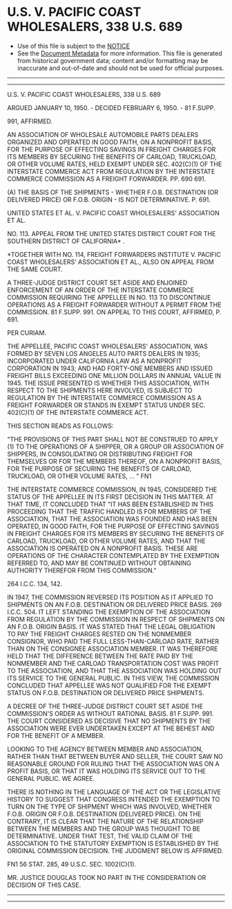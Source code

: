 ---
---

# U.S. V. PACIFIC COAST WHOLESALERS, 338 U.S. 689

* Use of this file is subject to the [NOTICE](https://github.com/publicdocs/notice/blob/master/NOTICE)
* See the [Document Metadata](../../../) for more information.
  This file is generated from historical government data; content and/or formatting may be inaccurate and out-of-date and should not be used for official purposes.

----------
----------

U.S. V. PACIFIC COAST WHOLESALERS, 338 U.S. 689

ARGUED JANUARY 10, 1950.  - DECIDED FEBRUARY 6, 1950.  - 81 F.SUPP.

991, AFFIRMED.

AN ASSOCIATION OF WHOLESALE AUTOMOBILE PARTS DEALERS ORGANIZED AND OPERATED IN GOOD FAITH, ON A NONPROFIT BASIS, FOR THE PURPOSE OF EFFECTING SAVINGS IN FREIGHT CHARGES FOR ITS MEMBERS BY SECURING THE BENEFITS OF CARLOAD, TRUCKLOAD, OR OTHER VOLUME RATES, HELD EXEMPT UNDER SEC. 402(C)(1) OF THE INTERSTATE COMMERCE ACT FROM REGULATION BY THE INTERSTATE COMMERCE COMMISSION AS A FREIGHT FORWARDER.  PP. 690 691.

(A)  THE BASIS OF THE SHIPMENTS - WHETHER F.O.B. DESTINATION (OR DELIVERED PRICE) OR F.O.B. ORIGIN - IS NOT DETERMINATIVE.  P. 691.

UNITED STATES ET AL. V. PACIFIC COAST WHOLESALERS' ASSOCIATION ET AL.

NO. 113.  APPEAL FROM THE UNITED STATES DISTRICT COURT FOR THE SOUTHERN DISTRICT OF CALIFORNIA\* .

\*TOGETHER WITH NO. 114, FREIGHT FORWARDERS INSTITUTE V. PACIFIC COAST WHOLESALERS' ASSOCIATION ET AL., ALSO ON APPEAL FROM THE SAME COURT.

A THREE-JUDGE DISTRICT COURT SET ASIDE AND ENJOINED ENFORCEMENT OF AN ORDER OF THE INTERSTATE COMMERCE COMMISSION REQUIRING THE APPELLEE IN NO. 113 TO DISCONTINUE OPERATIONS AS A FREIGHT FORWARDER WITHOUT A PERMIT FROM THE COMMISSION.  81 F.SUPP.  991.  ON APPEAL TO THIS COURT, AFFIRMED, P. 691.

PER CURIAM.

THE APPELLEE, PACIFIC COAST WHOLESALERS' ASSOCIATION, WAS FORMED BY SEVEN LOS ANGELES AUTO PARTS DEALERS IN 1935; INCORPORATED UNDER CALIFORNIA LAW AS A NONPROFIT CORPORATION IN 1943; AND HAD FORTY-ONE MEMBERS AND ISSUED FREIGHT BILLS EXCEEDING ONE MILLION DOLLARS IN ANNUAL VALUE IN 1945.  THE ISSUE PRESENTED IS WHETHER THIS ASSOCIATION, WITH RESPECT TO THE SHIPMENTS HERE INVOLVED, IS SUBJECT TO REGULATION BY THE INTERSTATE COMMERCE COMMISSION AS A FREIGHT FORWARDER OR STANDS IN EXEMPT STATUS UNDER SEC. 402(C)(1) OF THE INTERSTATE COMMERCE ACT.

THIS SECTION READS AS FOLLOWS:

"THE PROVISIONS OF THIS PART SHALL NOT BE CONSTRUED TO APPLY (1) TO THE OPERATIONS OF A SHIPPER, OR A GROUP OR ASSOCIATION OF SHIPPERS, IN CONSOLIDATING OR DISTRIBUTING FREIGHT FOR THEMSELVES OR FOR THE MEMBERS THEREOF, ON A NONPROFIT BASIS, FOR THE PURPOSE OF SECURING THE BENEFITS OF CARLOAD, TRUCKLOAD, OR OTHER VOLUME RATES,  ...  "  FN1

THE INTERSTATE COMMERCE COMMISSION, IN 1945, CONSIDERED THE STATUS OF THE APPELLEE IN ITS FIRST DECISION IN THIS MATTER.  AT THAT TIME, IT CONCLUDED THAT "IT HAS BEEN ESTABLISHED IN THIS PROCEEDING THAT THE TRAFFIC HANDLED IS FOR MEMBERS OF THE ASSOCIATION, THAT THE ASSOCIATION WAS FOUNDED AND HAS BEEN OPERATED, IN GOOD FAITH, FOR THE PURPOSE OF EFFECTING SAVINGS IN FREIGHT CHARGES FOR ITS MEMBERS BY SECURING THE BENEFITS OF CARLOAD, TRUCKLOAD, OR OTHER VOLUME RATES, AND THAT THE ASSOCIATION IS OPERATED ON A NONPROFIT BASIS.  THESE ARE OPERATIONS OF THE CHARACTER CONTEMPLATED BY THE EXEMPTION REFERRED TO, AND MAY BE CONTINUED WITHOUT OBTAINING AUTHORITY THEREFOR FROM THIS COMMISSION."

264 I.C.C. 134, 142.

IN 1947, THE COMMISSION REVERSED ITS POSITION AS IT APPLIED TO SHIPMENTS ON AN F.O.B. DESTINATION OR DELIVERED PRICE BASIS.  269 I.C.C. 504.  IT LEFT STANDING THE EXEMPTION OF THE ASSOCIATION FROM REGULATION BY THE COMMISSION IN RESPECT OF SHIPMENTS ON AN F.O.B. ORIGIN BASIS.  IT WAS STATED THAT THE LEGAL OBLIGATION TO PAY THE FREIGHT CHARGES RESTED ON THE NONMEMBER CONSIGNOR, WHO PAID THE FULL LESS-THAN-CARLOAD RATE, RATHER THAN ON THE CONSIGNEE ASSOCIATION MEMBER.  IT WAS THEREFORE HELD THAT THE DIFFERENCE BETWEEN THE RATE PAID BY THE NONMEMBER AND THE CARLOAD TRANSPORTATION COST WAS PROFIT TO THE ASSOCIATION, AND THAT THE ASSOCIATION WAS HOLDING OUT ITS SERVICE TO THE GENERAL PUBLIC.  IN THIS VIEW, THE COMMISSION CONCLUDED THAT APPELLEE WAS NOT QUALIFIED FOR THE EXEMPT STATUS ON F.O.B. DESTINATION OR DELIVERED PRICE SHIPMENTS.

A DECREE OF THE THREE-JUDGE DISTRICT COURT SET ASIDE THE COMMISSION'S ORDER AS WITHOUT RATIONAL BASIS.  81 F.SUPP.  991.  THE COURT CONSIDERED AS DECISIVE THAT NO SHIPMENTS BY THE ASSOCIATION WERE EVER UNDERTAKEN EXCEPT AT THE BEHEST AND FOR THE BENEFIT OF A MEMBER.

LOOKING TO THE AGENCY BETWEEN MEMBER AND ASSOCIATION, RATHER THAN THAT BETWEEN BUYER AND SELLER, THE COURT SAW NO REASONABLE GROUND FOR RULING THAT THE ASSOCIATION WAS ON A PROFIT BASIS, OR THAT IT WAS HOLDING ITS SERVICE OUT TO THE GENERAL PUBLIC.  WE AGREE.

THERE IS NOTHING IN THE LANGUAGE OF THE ACT OR THE LEGISLATIVE HISTORY TO SUGGEST THAT CONGRESS INTENDED THE EXEMPTION TO TURN ON THE TYPE OF SHIPMENT WHICH WAS INVOLVED, WHETHER F.O.B. ORIGIN OR F.O.B. DESTINATION (DELIVERED PRICE).  ON THE CONTRARY, IT IS CLEAR THAT THE NATURE OF THE RELATIONSHIP BETWEEN THE MEMBERS AND THE GROUP WAS THOUGHT TO BE DETERMINATIVE.  UNDER THAT TEST, THE VALID CLAIM OF THE ASSOCIATION TO THE STATUTORY EXEMPTION IS ESTABLISHED BY THE ORIGINAL COMMISSION DECISION.  THE JUDGMENT BELOW IS AFFIRMED.

FN1  56 STAT. 285, 49 U.S.C. SEC. 1002(C)(1).

MR. JUSTICE DOUGLAS TOOK NO PART IN THE CONSIDERATION OR DECISION OF THIS CASE.


----------
----------

